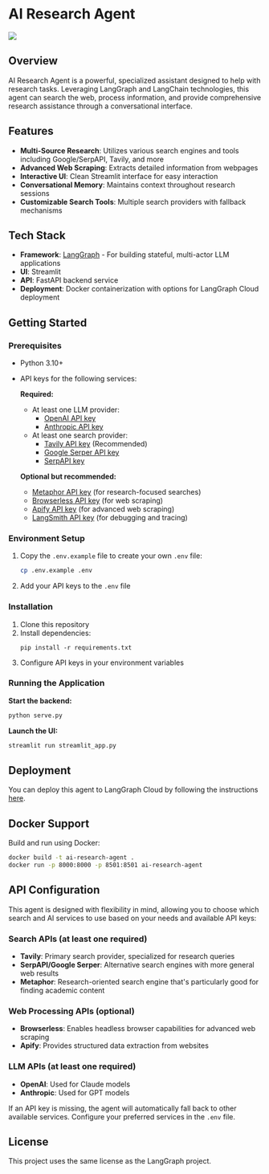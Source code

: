 # AI Research Agent

![](static/agent_ui.png)

## Overview
AI Research Agent is a powerful, specialized assistant designed to help with research tasks. Leveraging LangGraph and LangChain technologies, this agent can search the web, process information, and provide comprehensive research assistance through a conversational interface.

## Features

- **Multi-Source Research**: Utilizes various search engines and tools including Google/SerpAPI, Tavily, and more
- **Advanced Web Scraping**: Extracts detailed information from webpages
- **Interactive UI**: Clean Streamlit interface for easy interaction
- **Conversational Memory**: Maintains context throughout research sessions
- **Customizable Search Tools**: Multiple search providers with fallback mechanisms

## Tech Stack

- **Framework**: [LangGraph](https://github.com/langchain-ai/langgraph) - For building stateful, multi-actor LLM applications
- **UI**: Streamlit
- **API**: FastAPI backend service
- **Deployment**: Docker containerization with options for LangGraph Cloud deployment

## Getting Started

### Prerequisites
- Python 3.10+
- API keys for the following services:
  
  **Required:**
  - At least one LLM provider:
    - [OpenAI API key](https://platform.openai.com/account/api-keys)
    - [Anthropic API key](https://www.anthropic.com/api)
  - At least one search provider:
    - [Tavily API key](https://tavily.com/) (Recommended)
    - [Google Serper API key](https://serper.dev/)
    - [SerpAPI key](https://serpapi.com/)
    
  **Optional but recommended:**
  - [Metaphor API key](https://metaphor.systems/) (for research-focused searches)
  - [Browserless API key](https://www.browserless.io/) (for web scraping)
  - [Apify API key](https://apify.com/) (for advanced web scraping)
  - [LangSmith API key](https://smith.langchain.com/) (for debugging and tracing)

### Environment Setup

1. Copy the `.env.example` file to create your own `.env` file:
   ```bash
   cp .env.example .env
   ```
   
2. Add your API keys to the `.env` file

### Installation

1. Clone this repository
2. Install dependencies:
   ```
   pip install -r requirements.txt
   ```
3. Configure API keys in your environment variables

### Running the Application

**Start the backend:**
```bash
python serve.py
```

**Launch the UI:**
```bash
streamlit run streamlit_app.py
```

## Deployment

You can deploy this agent to LangGraph Cloud by following the instructions [here](https://langchain-ai.github.io/langgraph/cloud/).

## Docker Support

Build and run using Docker:
```bash
docker build -t ai-research-agent .
docker run -p 8000:8000 -p 8501:8501 ai-research-agent
```

## API Configuration

This agent is designed with flexibility in mind, allowing you to choose which search and AI services to use based on your needs and available API keys:

### Search APIs (at least one required)
- **Tavily**: Primary search provider, specialized for research queries
- **SerpAPI/Google Serper**: Alternative search engines with more general web results
- **Metaphor**: Research-oriented search engine that's particularly good for finding academic content

### Web Processing APIs (optional)
- **Browserless**: Enables headless browser capabilities for advanced web scraping
- **Apify**: Provides structured data extraction from websites

### LLM APIs (at least one required)
- **OpenAI**: Used for Claude models
- **Anthropic**: Used for GPT models

If an API key is missing, the agent will automatically fall back to other available services. Configure your preferred services in the `.env` file.

## License

This project uses the same license as the LangGraph project.